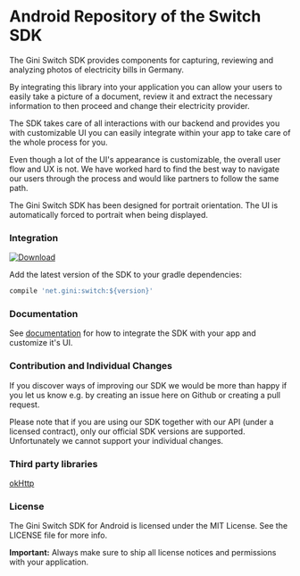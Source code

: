 # Android Repository of the Switch SDK
The Gini Switch SDK provides components for capturing, reviewing and analyzing photos of electricity bills in Germany.

By integrating this library into your application you can allow your users to easily take a picture of a document, review it and extract the necessary information to then proceed and change their electricity provider.

The SDK takes care of all interactions with our backend and provides you with customizable UI you can easily integrate within your app to take care of the whole process for you.

Even though a lot of the UI's appearance is customizable, the overall user flow and UX is not. We have worked hard to find the best way to navigate our users through the process and would like partners to follow the same path.

The Gini Switch SDK has been designed for portrait orientation. The UI is automatically forced to portrait when being displayed.

### Integration
[ ![Download](https://api.bintray.com/packages/gini/maven/switch/images/download.svg) ](https://bintray.com/gini/maven/switch/_latestVersion)

Add the latest version of the SDK to your gradle dependencies:
```Groovy
compile 'net.gini:switch:${version}'
```

### Documentation
See [documentation](http://developer.gini.net/gini-switch-sdk-android/index.html) for how to integrate the SDK with your app and customize it's UI.

### Contribution and Individual Changes
If you discover ways of improving our SDK we would be more than happy if you let us know e.g. by creating an issue here on Github or creating a pull request.

Please note that if you are using our SDK together with our API (under a licensed contract), only our official SDK versions are supported. Unfortunately we cannot support your individual changes.


### Third party libraries
[okHttp](http://square.github.io/okhttp/)

### License

The Gini Switch SDK for Android is licensed under the MIT License. See the LICENSE file for more info.

**Important:** Always make sure to ship all license notices and permissions with your application.
